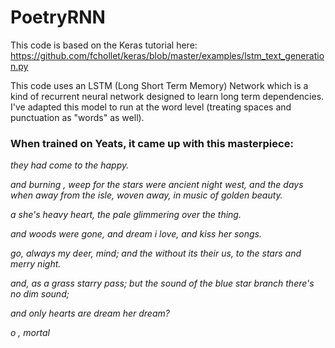 # PoetryRNN

This code is based on the Keras tutorial here: 
https://github.com/fchollet/keras/blob/master/examples/lstm_text_generation.py

This code uses an LSTM (Long Short Term Memory) Network which is a kind of recurrent neural network designed to learn long term dependencies.  I've adapted this model to run at the word level (treating spaces and punctuation as "words" as well).  

### When trained on Yeats, it came up with this masterpiece:

*they had come to the happy.*

*and burning , weep for the stars were ancient night west, and the days when away from the isle, woven away, in music of golden beauty.* 

*a she's heavy heart, the pale glimmering over the thing.* 

*and woods were gone, and dream i love, and kiss her songs.*

*go, always my deer, mind; and the without its their us, to the stars and merry night.*

*and, as a grass starry pass; but the sound of the blue star branch there's no dim sound;*

*and only hearts are dream her dream?*

*o , mortal*
